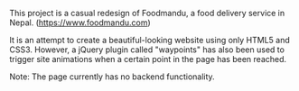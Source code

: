 This project is a casual redesign of Foodmandu, a food delivery service in Nepal. (https://www.foodmandu.com)

It is an attempt to create a beautiful-looking website using only HTML5 and CSS3.
However, a jQuery plugin called "waypoints" has also been used to trigger site animations when a certain point in the page has been reached.

Note: The page currently has no backend functionality.
